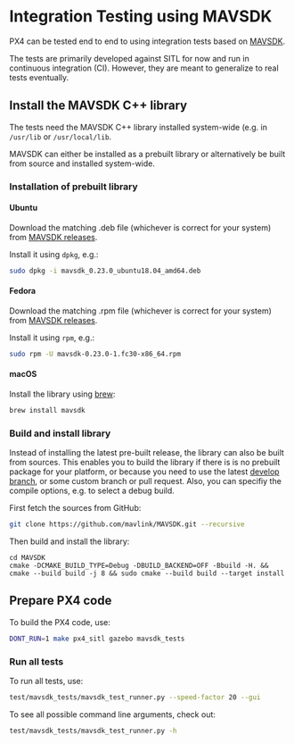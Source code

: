 # Integration Testing using MAVSDK

PX4 can be tested end to end to using integration tests based on [MAVSDK](https://mavsdk.mavlink.io).

The tests are primarily developed against SITL for now and run in continuous integration (CI). However, they are meant to generalize to real tests eventually.

## Install the MAVSDK C++ library

The tests need the MAVSDK C++ library installed system-wide (e.g. in `/usr/lib` or `/usr/local/lib`.

MAVSDK can either be installed as a prebuilt library or alternatively be built from source and installed system-wide.

### Installation of prebuilt library

#### Ubuntu

Download the matching .deb file (whichever is correct for your system) from [MAVSDK releases](https://github.com/mavlink/MAVSDK/releases).

Install it using `dpkg`, e.g.:

```sh
sudo dpkg -i mavsdk_0.23.0_ubuntu18.04_amd64.deb
```

#### Fedora

Download the matching .rpm file (whichever is correct for your system) from [MAVSDK releases](https://github.com/mavlink/MAVSDK/releases).

Install it using `rpm`, e.g.:

```sh
sudo rpm -U mavsdk-0.23.0-1.fc30-x86_64.rpm
```

#### macOS

Install the library using [brew](https://brew.sh/):

```sh
brew install mavsdk
```

### Build and install library

Instead of installing the latest pre-built release, the library can also be built from sources. This enables you to build the library if there is is no prebuilt package for your platform, or because you need to use the latest [develop branch](https://github.com/mavlink/MAVSDK/tree/develop), or some custom branch or pull request. Also, you can specifiy the compile options, e.g. to select a debug build.

First fetch the sources from GitHub:

```sh
git clone https://github.com/mavlink/MAVSDK.git --recursive
```

Then build and install the library:
```
cd MAVSDK
cmake -DCMAKE_BUILD_TYPE=Debug -DBUILD_BACKEND=OFF -Bbuild -H. && cmake --build build -j 8 && sudo cmake --build build --target install
```

## Prepare PX4 code

To build the PX4 code, use:

```sh
DONT_RUN=1 make px4_sitl gazebo mavsdk_tests
```

### Run all tests

To run all tests, use:

```sh
test/mavsdk_tests/mavsdk_test_runner.py --speed-factor 20 --gui
```

To see all possible command line arguments, check out:

```sh
test/mavsdk_tests/mavsdk_test_runner.py -h
```
